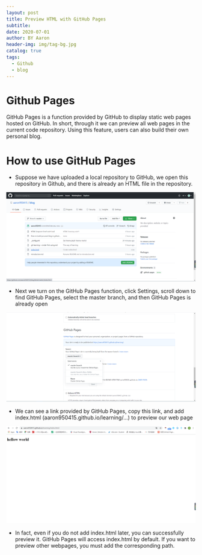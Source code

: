 ```yaml
---
layout: post
title: Preview HTML with GitHub Pages
subtitle:
date: 2020-07-01
author: BY Aaron
header-img: img/tag-bg.jpg
catalog: true
tags:
  - Github
  - blog
---
```


# Github Pages

GitHub Pages is a function provided by GitHub to display static web pages hosted on GitHub. In short, through it we can preview all web pages in the current code repository. Using this feature, users can also build their own personal blog.

# How to use GitHub Pages

- Suppose we have uploaded a local repository to GitHub, we open this repository in Github, and there is already an HTML file in the repository.

![](https://github.com/aaron950415/aaron950415.github.io/blob/master/img/item11.jpg)

- Next we turn on the GitHub Pages function, click Settings, scroll down to find GitHub Pages, select the master branch, and then GitHub Pages is already open

![](https://github.com/aaron950415/aaron950415.github.io/blob/master/img/item12.jpg)

- We can see a link provided by GitHub Pages, copy this link, and add index.html (aaron950415.github.io/learning/…) to preview our web page

![](https://github.com/aaron950415/aaron950415.github.io/blob/master/img/item13.jpg)

- In fact, even if you do not add index.html later, you can successfully preview it. GitHub Pages will access index.html by default. If you want to preview other webpages, you must add the corresponding path.
